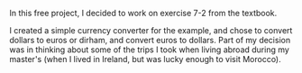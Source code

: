 In this free project, I decided to work on exercise 7-2 from the textbook. 

I created a simple currency converter for the example, and chose to convert dollars to euros or dirham, and convert euros to dollars. Part of my decision was in thinking about some of the trips I took when living abroad during my master's (when I lived in Ireland, but was lucky enough to visit Morocco).